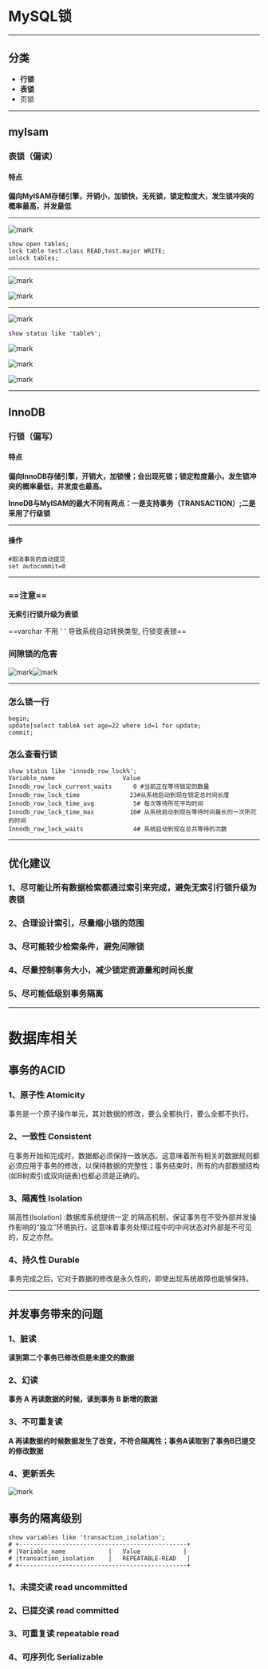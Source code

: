 

# MySQL锁

---

## 分类

- **行锁**
- **表锁**
- 页锁

---

## myIsam

### 表锁（偏读）

#### 特点

**偏向MyISAM存储引擎，开销小，加锁快，无死锁，锁定粒度大，发生锁冲突的概率最高，并发最低**

---

![mark](http://codedorado.oss-cn-beijing.aliyuncs.com/images/20200405/170809464.png)

```mysql
show open tables;
lock table test.class READ,test.major WRITE;
unlock tables;
```

---

![mark](http://codedorado.oss-cn-beijing.aliyuncs.com/images/20200405/193300835.png)

![mark](http://codedorado.oss-cn-beijing.aliyuncs.com/images/20200405/193326121.png)

---

![mark](http://codedorado.oss-cn-beijing.aliyuncs.com/images/20200405/193340901.png)

```mysql
show status like 'table%';
```

![mark](http://codedorado.oss-cn-beijing.aliyuncs.com/images/20200405/193124564.png)

![mark](http://codedorado.oss-cn-beijing.aliyuncs.com/images/20200405/193357599.png)

![mark](http://codedorado.oss-cn-beijing.aliyuncs.com/images/20200405/193406226.png)

---

## InnoDB

### 行锁（偏写）

#### 特点

**偏向InnoDB存储引擎，开销大，加锁慢；会出现死锁；锁定粒度最小，发生锁冲突的概率最低，并发度也最高。**

**InnoDB与MyISAM的最大不同有两点：一是支持事务（TRANSACTION）;二是采用了行级锁**

---

#### 操作

```mysql
#取消事务的自动提交
set autocommit=0 
```

---

### ==注意==

**无索引行锁升级为表锁**

==varchar  不用 ' '  导致系统自动转换类型, 行锁变表锁==

### 间隙锁的危害

![mark](http://codedorado.oss-cn-beijing.aliyuncs.com/images/20200405/202726716.png)![mark](http://codedorado.oss-cn-beijing.aliyuncs.com/images/20200405/202733112.png)

---

### 怎么锁一行

```mysql
begin;
update|select tableA set age=22 where id=1 for update;
commit;
```

### 怎么查看行锁

```mysql
show status like 'innodb_row_lock%';
Variable_name					Value
Innodb_row_lock_current_waits	   0 #当前正在等待锁定的数量
Innodb_row_lock_time			  23#从系统启动到现在锁定总时间长度
Innodb_row_lock_time_avg	 	   5# 每次等待所花平均时间
Innodb_row_lock_time_max		  10# 从系统启动到现在等待时间最长的一次所花的时间
Innodb_row_lock_waits			   4# 系统启动到现在总共等待的次数
```

----

## 优化建议

### 1、尽可能让所有数据检索都通过索引来完成，避免无索引行锁升级为表锁

### 2、合理设计索引，尽量缩小锁的范围

### 3、尽可能较少检索条件，避免间隙锁

### 4、尽量控制事务大小，减少锁定资源量和时间长度

### 5、尽可能低级别事务隔离

---

# 数据库相关

## 事务的ACID

### 1、原子性  Atomicity

事务是一个原子操作单元，其对数据的修改，要么全都执行，要么全都不执行。

### 2、一致性 Consistent

在事务开始和完成时，数据都必须保持一致状态。这意味着所有相关的数据规则都必须应用于事务的修改，以保持数据的完整性；事务结束时，所有的内部数据结构(如B树索引或双向链表)也都必须是正确的。

### 3、隔离性 Isolation

隔高性(Isolation) :数据库系统提供一定 的隔高机制，保证事务在不受外部并发操作影响的“独立”环境执行。这意味着事务处理过程中的中间状态对外部是不可见的，反之亦然。

### 4、持久性 Durable 

事务完成之后，它对于数据的修改是永久性的，即使出现系统故障也能够保持。

---

## 并发事务带来的问题

### 1、脏读

**读到第二个事务已修改但是未提交的数据**

### 2、幻读

**事务 A 再读数据的时候，读到事务 B 新增的数据**

### 3、不可重复读

**A 再读数据的时候数据发生了改变，不符合隔离性；事务A读取到了事务B已提交的修改数据**

### 4、更新丢失

![mark](http://codedorado.oss-cn-beijing.aliyuncs.com/images/20200405/195132957.png)

## 事务的隔离级别

```mysql
show variables like 'transaction_isolation';
# +-----------------------------------------------+
# |Variable_name	        |   Value			 |
# |transaction_isolation	|   REPEATABLE-READ   |
# +-----------------------------------------------+
```

### 1、未提交读 read uncommitted

### 2、已提交读 read committed

### 3、可重复读 repeatable read

### 4、可序列化  Serializable